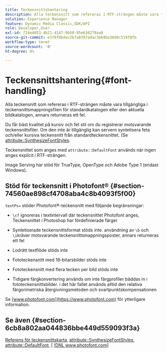 ```yaml
---
title: Teckensnittshantering
description: Alla teckensnitt som refereras i RTF-strängen måste vara tillgängliga i teckensnittsmappningsfilen för standardkatalogen eller den aktuella bildkatalogen, annars returneras ett fel.
solution: Experience Manager
feature: Dynamic Media Classic,SDK/API
role: Developer,User
exl-id: f24edd53-4b21-4147-9b50-95e616279aa8
source-git-commit: e1f0f8bdac2b7a8397adac3bb9ba38d0c519f8fb
workflow-type: tm+mt
source-wordcount: '0'
ht-degree: 0%

---
```


# Teckensnittshantering{#font-handling}

Alla teckensnitt som refereras i RTF-strängen måste vara tillgängliga i teckensnittsmappningsfilen för standardkatalogen eller den aktuella bildkatalogen, annars returneras ett fel.

Du får bäst kvalitet på kursiv och fet stil om du registrerar motsvarande teckensnittsfiler. Om den inte är tillgänglig kan servern syntetisera feta och/eller kursiva teckensnitt från standardteckensnittet. (Se [attribute::SynthesizeFontStyles](/help/aem-is-ir-api/is-api/image-catalog/image-serving-api-ref/c-image-catalog-reference/c-attributes-reference/r-synthesizefontstyles.md).

Teckensnittet som anges med `attribute::DefaultFont` används när ingen anges explicit i RTF-strängen.

Image Serving har stöd för TrueType, OpenType och Adobe Type 1 (endast Windows).

## Stöd för teckensnitt i Photofont® {#section-74560ae898cf4708aba4c8b4093f5f00}

`textPs=` stöder Photofont®-teckensnitt med följande begränsningar:

* `\cf` ignoreras i textintervall där teckensnittet Photofont anges, Teckensnittet i Photoshop har fördefinierade färger
* Syntetiserade teckensnittsformat stöds inte. användning av `\b` och `\i`kräver motsvarande teckensnittsmappningsposter, annars returneras ett fel

* Lodrätt textflöde stöds inte
* Fototeckensnitt med 16-bitarsbilder stöds inte
* Fototeckensnitt med flera tecken per bild stöds inte
* Tidigare färgkonvertering används om inte färgprofiler bäddas in i fototeckensnittsbilder. i det här fallet används alltid den relativa färgorimetriska återgivningsmetoden och svartpunktskompensationen

Se [www.photofont.com](https://www.photofont.com) för ytterligare information.

## Se även {#section-6cb8a802aa044836bbe449d559093f3a}

[Referens för teckensnittskarta](../../../../../is-api/image-catalog/image-serving-api-ref/c-image-catalog-reference/c-font-map-reference/c-font-map-reference.md#concept-f81f319d03c646c5a8ef87b3277dd37d), [attribute::SynthesizeFontStyles](../../../../../is-api/image-catalog/image-serving-api-ref/c-image-catalog-reference/c-attributes-reference/r-synthesizefontstyles.md#reference-1b12ba881b9146c793bcb07407cacb15), [attribute::DefaultFont](../../../../../is-api/image-catalog/image-serving-api-ref/c-image-catalog-reference/c-attributes-reference/r-defaultfont.md#reference-48b763ac254545e89a25c76ff7581107), [ [!DNL www.photofont.com] ](https://www.photofont.com)
